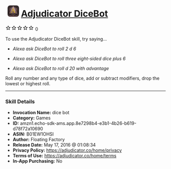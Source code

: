 # &nbsp;<img src="skill_icon" alt="Adjudicator DiceBot icon" width="36"> [Adjudicator DiceBot](http://alexa.amazon.com/#skills/amzn1.echo-sdk-ams.app.8e7298b4-e3b1-4b26-b619-d78f72a10690)
![0 stars](../../images/ic_star_border_black_18dp_1x.png)![0 stars](../../images/ic_star_border_black_18dp_1x.png)![0 stars](../../images/ic_star_border_black_18dp_1x.png)![0 stars](../../images/ic_star_border_black_18dp_1x.png)![0 stars](../../images/ic_star_border_black_18dp_1x.png) 0

To use the Adjudicator DiceBot skill, try saying...

* *Alexa ask DiceBot to roll 2 d 6*

* *Alexa ask DiceBot to roll three eight-sided dice plus 6*

* *Alexa ask DiceBot to roll d 20 with advantage*

Roll any number and any type of dice, add or subtract modifiers, drop the lowest or highest roll.

***

### Skill Details

* **Invocation Name:** dice bot
* **Category:** Games
* **ID:** amzn1.echo-sdk-ams.app.8e7298b4-e3b1-4b26-b619-d78f72a10690
* **ASIN:** B01EW1OHSI
* **Author:** Floating Factory
* **Release Date:** May 17, 2016 @ 01:08:34
* **Privacy Policy:** https://adjudicator.co/home/privacy
* **Terms of Use:** https://adjudicator.co/home/terms
* **In-App Purchasing:** No
